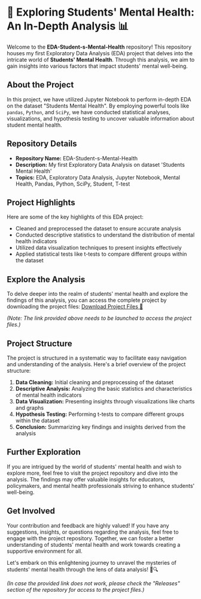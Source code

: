 # 🧠 Exploring Students' Mental Health: An In-Depth Analysis 📊

Welcome to the **EDA-Student-s-Mental-Health** repository! This repository houses my first Exploratory Data Analysis (EDA) project that delves into the intricate world of **Students' Mental Health**. Through this analysis, we aim to gain insights into various factors that impact students' mental well-being.

## About the Project
In this project, we have utilized Jupyter Notebook to perform in-depth EDA on the dataset "Students Mental Health". By employing powerful tools like `pandas`, `Python`, and `SciPy`, we have conducted statistical analyses, visualizations, and hypothesis testing to uncover valuable information about student mental health.

## Repository Details
- **Repository Name:** EDA-Student-s-Mental-Health
- **Description:** My first Exploratory Data Analysis on dataset 'Students Mental Health'
- **Topics:** EDA, Exploratory Data Analysis, Jupyter Notebook, Mental Health, Pandas, Python, SciPy, Student, T-test

## Project Highlights
Here are some of the key highlights of this EDA project:
- Cleaned and preprocessed the dataset to ensure accurate analysis
- Conducted descriptive statistics to understand the distribution of mental health indicators
- Utilized data visualization techniques to present insights effectively
- Applied statistical tests like t-tests to compare different groups within the dataset

## Explore the Analysis
To delve deeper into the realm of students' mental health and explore the findings of this analysis, you can access the complete project by downloading the project files:
[Download Project Files 📁](https://github.com/IEHAG/EDA-Student-s-Mental-Health/releases)

_*(Note: The link provided above needs to be launched to access the project files.)*_

## Project Structure
The project is structured in a systematic way to facilitate easy navigation and understanding of the analysis. Here's a brief overview of the project structure:
1. **Data Cleaning:** Initial cleaning and preprocessing of the dataset
2. **Descriptive Analysis:** Analyzing the basic statistics and characteristics of mental health indicators
3. **Data Visualization:** Presenting insights through visualizations like charts and graphs
4. **Hypothesis Testing:** Performing t-tests to compare different groups within the dataset
5. **Conclusion:** Summarizing key findings and insights derived from the analysis

## Further Exploration
If you are intrigued by the world of students' mental health and wish to explore more, feel free to visit the project repository and dive into the analysis. The findings may offer valuable insights for educators, policymakers, and mental health professionals striving to enhance students' well-being.

## Get Involved
Your contribution and feedback are highly valued! If you have any suggestions, insights, or questions regarding the analysis, feel free to engage with the project repository. Together, we can foster a better understanding of students' mental health and work towards creating a supportive environment for all.

Let's embark on this enlightening journey to unravel the mysteries of students' mental health through the lens of data analysis! 🌟🔍

_*(In case the provided link does not work, please check the "Releases" section of the repository for access to the project files.)*_